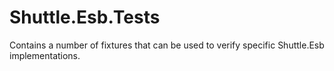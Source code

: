 Shuttle.Esb.Tests
=================

Contains a number of fixtures that can be used to verify specific Shuttle.Esb implementations.
